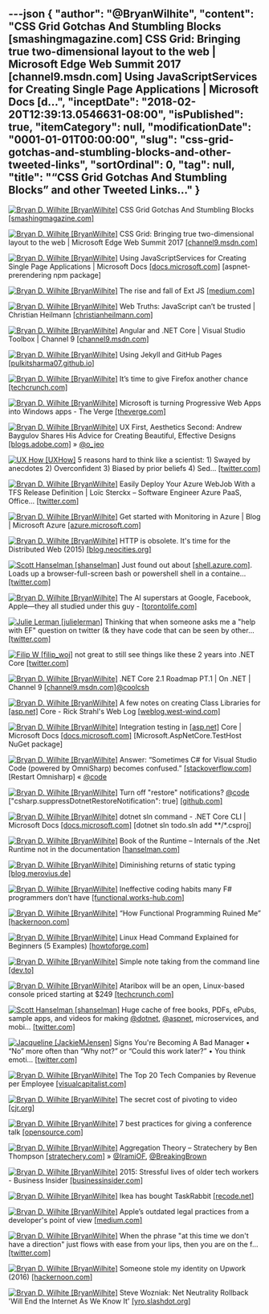 ---json
{
  "author": "@BryanWilhite",
  "content": "CSS Grid Gotchas And Stumbling Blocks [smashingmagazine.com] CSS Grid: Bringing true two-dimensional layout to the web | Microsoft Edge Web Summit 2017 [channel9.msdn.com] Using JavaScriptServices for Creating Single Page Applications | Microsoft Docs [d...",
  "inceptDate": "2018-02-20T12:39:13.0546631-08:00",
  "isPublished": true,
  "itemCategory": null,
  "modificationDate": "0001-01-01T00:00:00",
  "slug": "css-grid-gotchas-and-stumbling-blocks-and-other-tweeted-links",
  "sortOrdinal": 0,
  "tag": null,
  "title": "“CSS Grid Gotchas And Stumbling Blocks” and other Tweeted Links…"
}
---

[<img alt="Bryan D. Wilhite [BryanWilhite]" src="https://songhay.blob.core.windows.net/shared-social-twitter/BryanWilhite.jpeg">](http://t.co/UNdqV0Z1zz "Bryan D. Wilhite [BryanWilhite]") CSS Grid Gotchas And Stumbling Blocks [[smashingmagazine.com]](https://www.smashingmagazine.com/2017/09/css-grid-gotchas-stumbling-blocks/)

[<img alt="Bryan D. Wilhite [BryanWilhite]" src="https://songhay.blob.core.windows.net/shared-social-twitter/BryanWilhite.jpeg">](http://t.co/UNdqV0Z1zz "Bryan D. Wilhite [BryanWilhite]") CSS Grid: Bringing true two-dimensional layout to the web | Microsoft Edge Web Summit 2017 [[channel9.msdn.com]](https://channel9.msdn.com/Events/WebPlatformSummit/Microsoft-Edge-Web-Summit-2017/ES08)

[<img alt="Bryan D. Wilhite [BryanWilhite]" src="https://songhay.blob.core.windows.net/shared-social-twitter/BryanWilhite.jpeg">](http://t.co/UNdqV0Z1zz "Bryan D. Wilhite [BryanWilhite]") Using JavaScriptServices for Creating Single Page Applications | Microsoft Docs [[docs.microsoft.com]](https://docs.microsoft.com/en-us/aspnet/core/client-side/spa-services) [aspnet-prerendering npm package] 

[<img alt="Bryan D. Wilhite [BryanWilhite]" src="https://songhay.blob.core.windows.net/shared-social-twitter/BryanWilhite.jpeg">](http://t.co/UNdqV0Z1zz "Bryan D. Wilhite [BryanWilhite]") The rise and fall of Ext JS [[medium.com]](https://medium.com/@ModusJesus/the-rise-and-fall-of-ext-js-c9d727131991)

[<img alt="Bryan D. Wilhite [BryanWilhite]" src="https://songhay.blob.core.windows.net/shared-social-twitter/BryanWilhite.jpeg">](http://t.co/UNdqV0Z1zz "Bryan D. Wilhite [BryanWilhite]") Web Truths: JavaScript can’t be trusted | Christian Heilmann [[christianheilmann.com]](https://christianheilmann.com/2017/09/26/web-truths-javascript-cant-be-trusted/)

[<img alt="Bryan D. Wilhite [BryanWilhite]" src="https://songhay.blob.core.windows.net/shared-social-twitter/BryanWilhite.jpeg">](http://t.co/UNdqV0Z1zz "Bryan D. Wilhite [BryanWilhite]") Angular and .NET Core | Visual Studio Toolbox | Channel 9 [[channel9.msdn.com]](https://channel9.msdn.com/Shows/Visual-Studio-Toolbox/Angular-and-NET-Core)

[<img alt="Bryan D. Wilhite [BryanWilhite]" src="https://songhay.blob.core.windows.net/shared-social-twitter/BryanWilhite.jpeg">](http://t.co/UNdqV0Z1zz "Bryan D. Wilhite [BryanWilhite]") Using Jekyll and GitHub Pages [[pulkitsharma07.github.io]](https://pulkitsharma07.github.io/2017/09/23/using-jekyll-and-github-pages/)

[<img alt="Bryan D. Wilhite [BryanWilhite]" src="https://songhay.blob.core.windows.net/shared-social-twitter/BryanWilhite.jpeg">](http://t.co/UNdqV0Z1zz "Bryan D. Wilhite [BryanWilhite]") It’s time to give Firefox another chance [[techcrunch.com]](https://techcrunch.com/2017/09/29/its-time-to-give-firefox-another-chance/)

[<img alt="Bryan D. Wilhite [BryanWilhite]" src="https://songhay.blob.core.windows.net/shared-social-twitter/BryanWilhite.jpeg">](http://t.co/UNdqV0Z1zz "Bryan D. Wilhite [BryanWilhite]") Microsoft is turning Progressive Web Apps into Windows apps - The Verge [[theverge.com]](https://www.theverge.com/2018/2/7/16987842/microsoft-progressive-web-apps-pwa-edge-windows-10)

[<img alt="Bryan D. Wilhite [BryanWilhite]" src="https://songhay.blob.core.windows.net/shared-social-twitter/BryanWilhite.jpeg">](http://t.co/UNdqV0Z1zz "Bryan D. Wilhite [BryanWilhite]") UX First, Aesthetics Second: Andrew Baygulov Shares His Advice for Creating Beautiful, Effective Designs [[blogs.adobe.com]](http://blogs.adobe.com/creativecloud/ux-first-aesthetics-second-andrew-baygulov-shares-his-advice-for-creating-beautiful-effective-designs) » [@o_jeo](http://twitter.com/o_jeo)

[<img alt="UX How [UXHow]" src="https://songhay.blob.core.windows.net/shared-social-twitter/UXHow.png">](http://t.co/I77aw3puO9 "UX How [UXHow]") 5 reasons hard to think like a scientist: 1) Swayed by anecdotes 2) Overconfident 3) Biased by prior beliefs 4) Sed… [[twitter.com]](https://twitter.com/i/web/status/960519669705838593)

[<img alt="Bryan D. Wilhite [BryanWilhite]" src="https://songhay.blob.core.windows.net/shared-social-twitter/BryanWilhite.jpeg">](http://t.co/UNdqV0Z1zz "Bryan D. Wilhite [BryanWilhite]") Easily Deploy Your Azure WebJob With a TFS Release Definition | Loïc Sterckx – Software Engineer Azure PaaS, Office… [[twitter.com]](https://twitter.com/i/web/status/960621628852973568)

[<img alt="Bryan D. Wilhite [BryanWilhite]" src="https://songhay.blob.core.windows.net/shared-social-twitter/BryanWilhite.jpeg">](http://t.co/UNdqV0Z1zz "Bryan D. Wilhite [BryanWilhite]") Get started with Monitoring in Azure | Blog | Microsoft Azure [[azure.microsoft.com]](https://azure.microsoft.com/en-us/blog/get-started-with-monitoring-in-azure/)

[<img alt="Bryan D. Wilhite [BryanWilhite]" src="https://songhay.blob.core.windows.net/shared-social-twitter/BryanWilhite.jpeg">](http://t.co/UNdqV0Z1zz "Bryan D. Wilhite [BryanWilhite]") HTTP is obsolete. It's time for the Distributed Web (2015) [[blog.neocities.org]](https://blog.neocities.org/blog/2015/09/08/its-time-for-the-distributed-web.html)

[<img alt="Scott Hanselman [shanselman]" src="https://songhay.blob.core.windows.net/shared-social-twitter/shanselman.jpg">](https://t.co/KWE5X1BBOh "Scott Hanselman [shanselman]") Just found out about [[shell.azure.com]](http://shell.azure.com). Loads up a browser-full-screen bash or powershell shell in a containe… [[twitter.com]](https://twitter.com/i/web/status/959598397714939904)

[<img alt="Bryan D. Wilhite [BryanWilhite]" src="https://songhay.blob.core.windows.net/shared-social-twitter/BryanWilhite.jpeg">](http://t.co/UNdqV0Z1zz "Bryan D. Wilhite [BryanWilhite]") The AI superstars at Google, Facebook, Apple—they all studied under this guy - [[torontolife.com]](https://torontolife.com/tech/ai-superstars-google-facebook-apple-studied-guy/)

[<img alt="Julie Lerman [julielerman]" src="https://songhay.blob.core.windows.net/shared-social-twitter/julielerman.jpeg">](https://t.co/gBUhMI3y8i "Julie Lerman [julielerman]") Thinking that when someone asks me a "help with EF" question on twitter (&amp; they have code that can be seen by other… [[twitter.com]](https://twitter.com/i/web/status/964890659479080960)

[<img alt="Filip W [filip_woj]" src="https://songhay.blob.core.windows.net/shared-social-twitter/filip_woj.jpg">](http://t.co/VCkinoHijZ "Filip W [filip_woj]") not great to still see things like these 2 years into .NET Core [[twitter.com]](https://twitter.com/filip_woj/status/959335368951771136/photo/1)

[<img alt="Bryan D. Wilhite [BryanWilhite]" src="https://songhay.blob.core.windows.net/shared-social-twitter/BryanWilhite.jpeg">](http://t.co/UNdqV0Z1zz "Bryan D. Wilhite [BryanWilhite]") .NET Core 2.1 Roadmap PT.1 | On .NET | Channel 9 [[channel9.msdn.com]](https://channel9.msdn.com/Shows/On-NET/NET-Core-21-Roadmap-PT1)[@coolcsh](http://twitter.com/coolcsh)

[<img alt="Bryan D. Wilhite [BryanWilhite]" src="https://songhay.blob.core.windows.net/shared-social-twitter/BryanWilhite.jpeg">](http://t.co/UNdqV0Z1zz "Bryan D. Wilhite [BryanWilhite]") A few notes on creating Class Libraries for [[asp.net]](http://ASP.NET) Core - Rick Strahl's Web Log [[weblog.west-wind.com]](https://weblog.west-wind.com/posts/2017/Sep/26/A-few-notes-on-creating-Class-Libraries-for-ASPNET-Core)

[<img alt="Bryan D. Wilhite [BryanWilhite]" src="https://songhay.blob.core.windows.net/shared-social-twitter/BryanWilhite.jpeg">](http://t.co/UNdqV0Z1zz "Bryan D. Wilhite [BryanWilhite]") Integration testing in [[asp.net]](http://ASP.NET) Core | Microsoft Docs [[docs.microsoft.com]](https://docs.microsoft.com/en-us/aspnet/core/testing/integration-testing) [Microsoft.AspNetCore.TestHost NuGet package] 

[<img alt="Bryan D. Wilhite [BryanWilhite]" src="https://songhay.blob.core.windows.net/shared-social-twitter/BryanWilhite.jpeg">](http://t.co/UNdqV0Z1zz "Bryan D. Wilhite [BryanWilhite]") Answer: “Sometimes C# for Visual Studio Code (powered by OmniSharp) becomes confused.” [[stackoverflow.com]](https://stackoverflow.com/a/41799416/22944) [Restart Omnisharp] « [@code](http://twitter.com/code)

[<img alt="Bryan D. Wilhite [BryanWilhite]" src="https://songhay.blob.core.windows.net/shared-social-twitter/BryanWilhite.jpeg">](http://t.co/UNdqV0Z1zz "Bryan D. Wilhite [BryanWilhite]") Turn off "restore" notifications? [@code](http://twitter.com/code) ["csharp.suppressDotnetRestoreNotification": true] [[github.com]](https://github.com/OmniSharp/omnisharp-vscode/issues/193?platform=hootsuite)

[<img alt="Bryan D. Wilhite [BryanWilhite]" src="https://songhay.blob.core.windows.net/shared-social-twitter/BryanWilhite.jpeg">](http://t.co/UNdqV0Z1zz "Bryan D. Wilhite [BryanWilhite]") dotnet sln command - .NET Core CLI | Microsoft Docs [[docs.microsoft.com]](https://docs.microsoft.com/en-us/dotnet/core/tools/dotnet-sln) [dotnet sln todo.sln add **/*.csproj] 

[<img alt="Bryan D. Wilhite [BryanWilhite]" src="https://songhay.blob.core.windows.net/shared-social-twitter/BryanWilhite.jpeg">](http://t.co/UNdqV0Z1zz "Bryan D. Wilhite [BryanWilhite]") Book of the Runtime – Internals of the .Net Runtime not in the documentation [[hanselman.com]](https://www.hanselman.com/blog/TheBookOfTheRuntimeTheInternalsOfTheNETRuntimeThatYouWontFindInTheDocumentation.aspx)

[<img alt="Bryan D. Wilhite [BryanWilhite]" src="https://songhay.blob.core.windows.net/shared-social-twitter/BryanWilhite.jpeg">](http://t.co/UNdqV0Z1zz "Bryan D. Wilhite [BryanWilhite]") Diminishing returns of static typing [[blog.merovius.de]](https://blog.merovius.de/2017/09/12/diminishing-returns-of-static-typing.html)

[<img alt="Bryan D. Wilhite [BryanWilhite]" src="https://songhay.blob.core.windows.net/shared-social-twitter/BryanWilhite.jpeg">](http://t.co/UNdqV0Z1zz "Bryan D. Wilhite [BryanWilhite]") Ineffective coding habits many F# programmers don’t have [[functional.works-hub.com]](https://functional.works-hub.com/blog/Seven-ineffective-coding-habits-many-F-programmers-don-t-have)

[<img alt="Bryan D. Wilhite [BryanWilhite]" src="https://songhay.blob.core.windows.net/shared-social-twitter/BryanWilhite.jpeg">](http://t.co/UNdqV0Z1zz "Bryan D. Wilhite [BryanWilhite]") “How Functional Programming Ruined Me” [[hackernoon.com]](https://hackernoon.com/how-functional-programming-ruined-me-7886c12a46fd)

[<img alt="Bryan D. Wilhite [BryanWilhite]" src="https://songhay.blob.core.windows.net/shared-social-twitter/BryanWilhite.jpeg">](http://t.co/UNdqV0Z1zz "Bryan D. Wilhite [BryanWilhite]") Linux Head Command Explained for Beginners (5 Examples) [[howtoforge.com]](https://www.howtoforge.com/linux-head-command/)

[<img alt="Bryan D. Wilhite [BryanWilhite]" src="https://songhay.blob.core.windows.net/shared-social-twitter/BryanWilhite.jpeg">](http://t.co/UNdqV0Z1zz "Bryan D. Wilhite [BryanWilhite]") Simple note taking from the command line [[dev.to]](https://dev.to/ricardomol/note-taking-from-the-command-line-156)

[<img alt="Bryan D. Wilhite [BryanWilhite]" src="https://songhay.blob.core.windows.net/shared-social-twitter/BryanWilhite.jpeg">](http://t.co/UNdqV0Z1zz "Bryan D. Wilhite [BryanWilhite]") Ataribox will be an open, Linux-based console priced starting at $249 [[techcrunch.com]](https://techcrunch.com/2017/09/26/ataribox-will-be-an-open-linux-based-console-priced-starting-at-249/)

[<img alt="Scott Hanselman [shanselman]" src="https://songhay.blob.core.windows.net/shared-social-twitter/shanselman.jpg">](https://t.co/KWE5X1BBOh "Scott Hanselman [shanselman]") Huge cache of free books, PDFs, ePubs, sample apps, and videos for making [@dotnet](http://twitter.com/dotnet), [@aspnet](http://twitter.com/aspnet), microservices, and mobi… [[twitter.com]](https://twitter.com/i/web/status/961002692658135041)

[<img alt="Jacqueline [JackieMJensen]" src="https://songhay.blob.core.windows.net/shared-social-twitter/JackieMJensen.jpg">](https://t.co/DYdE13nkCx "Jacqueline [JackieMJensen]") Signs You're Becoming A Bad Manager • “No” more often than “Why not?” or “Could this work later?” • You think emoti… [[twitter.com]](https://twitter.com/i/web/status/960524924120166401)

[<img alt="Bryan D. Wilhite [BryanWilhite]" src="https://songhay.blob.core.windows.net/shared-social-twitter/BryanWilhite.jpeg">](http://t.co/UNdqV0Z1zz "Bryan D. Wilhite [BryanWilhite]") The Top 20 Tech Companies by Revenue per Employee [[visualcapitalist.com]](http://www.visualcapitalist.com/top-20-tech-companies-revenue-per-employee/)

[<img alt="Bryan D. Wilhite [BryanWilhite]" src="https://songhay.blob.core.windows.net/shared-social-twitter/BryanWilhite.jpeg">](http://t.co/UNdqV0Z1zz "Bryan D. Wilhite [BryanWilhite]") The secret cost of pivoting to video [[cjr.org]](https://www.cjr.org/business_of_news/pivot-to-video.php)

[<img alt="Bryan D. Wilhite [BryanWilhite]" src="https://songhay.blob.core.windows.net/shared-social-twitter/BryanWilhite.jpeg">](http://t.co/UNdqV0Z1zz "Bryan D. Wilhite [BryanWilhite]") 7 best practices for giving a conference talk [[opensource.com]](https://opensource.com/article/17/9/7-best-practices-giving-conference-talk)

[<img alt="Bryan D. Wilhite [BryanWilhite]" src="https://songhay.blob.core.windows.net/shared-social-twitter/BryanWilhite.jpeg">](http://t.co/UNdqV0Z1zz "Bryan D. Wilhite [BryanWilhite]") Aggregation Theory – Stratechery by Ben Thompson [[stratechery.com]](https://stratechery.com/2015/aggregation-theory/) » [@IramiOF](http://twitter.com/IramiOF), [@BreakingBrown](http://twitter.com/BreakingBrown)

[<img alt="Bryan D. Wilhite [BryanWilhite]" src="https://songhay.blob.core.windows.net/shared-social-twitter/BryanWilhite.jpeg">](http://t.co/UNdqV0Z1zz "Bryan D. Wilhite [BryanWilhite]") 2015: Stressful lives of older tech workers - Business Insider [[businessinsider.com]](http://www.businessinsider.com/stressful-lives-of-older-tech-workers-2015-11)

[<img alt="Bryan D. Wilhite [BryanWilhite]" src="https://songhay.blob.core.windows.net/shared-social-twitter/BryanWilhite.jpeg">](http://t.co/UNdqV0Z1zz "Bryan D. Wilhite [BryanWilhite]") Ikea has bought TaskRabbit [[recode.net]](https://www.recode.net/2017/9/28/16377528/ikea-acquisition-taskrabbit)

[<img alt="Bryan D. Wilhite [BryanWilhite]" src="https://songhay.blob.core.windows.net/shared-social-twitter/BryanWilhite.jpeg">](http://t.co/UNdqV0Z1zz "Bryan D. Wilhite [BryanWilhite]") Apple’s outdated legal practices from a developer's point of view [[medium.com]](https://medium.com/bambuu/a-story-of-apples-excruciating-outdated-legal-practices-e5c144f0aeeb)

[<img alt="Bryan D. Wilhite [BryanWilhite]" src="https://songhay.blob.core.windows.net/shared-social-twitter/BryanWilhite.jpeg">](http://t.co/UNdqV0Z1zz "Bryan D. Wilhite [BryanWilhite]") When the phrase "at this time we don't have a direction" just flows with ease from your lips, then you are on the f… [[twitter.com]](https://twitter.com/i/web/status/960548153467420672)

[<img alt="Bryan D. Wilhite [BryanWilhite]" src="https://songhay.blob.core.windows.net/shared-social-twitter/BryanWilhite.jpeg">](http://t.co/UNdqV0Z1zz "Bryan D. Wilhite [BryanWilhite]") Someone stole my identity on Upwork (2016) [[hackernoon.com]](https://hackernoon.com/someone-stole-my-identity-on-upwork-and-all-i-got-was-this-lousy-blog-post-d63aab2b4c90)

[<img alt="Bryan D. Wilhite [BryanWilhite]" src="https://songhay.blob.core.windows.net/shared-social-twitter/BryanWilhite.jpeg">](http://t.co/UNdqV0Z1zz "Bryan D. Wilhite [BryanWilhite]") Steve Wozniak: Net Neutrality Rollback 'Will End the Internet As We Know It' [[yro.slashdot.org]](https://yro.slashdot.org/story/17/09/30/0240204/steve-wozniak-net-neutrality-rollback-will-end-the-internet-as-we-know-it?utm_source=feedly1.0mainlinkanon&utm_medium=feed)
